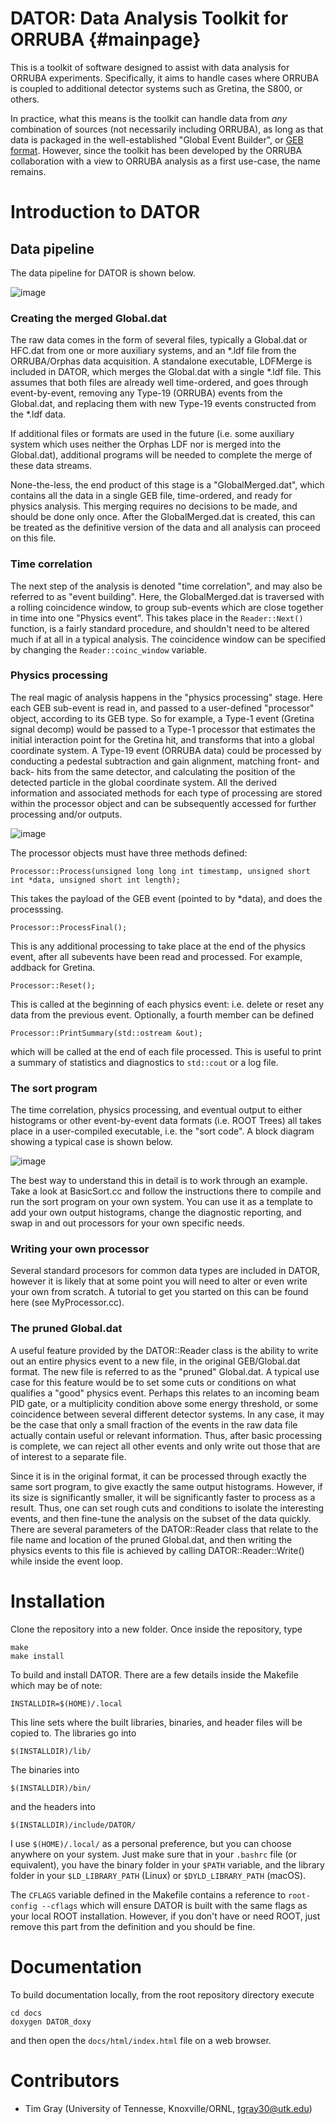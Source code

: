 DATOR: Data Analysis Toolkit for ORRUBA {#mainpage}
=========

This is a toolkit of software designed to assist with data analysis for ORRUBA experiments. Specifically, it aims to handle cases where ORRUBA is coupled to additional detector systems such as Gretina, the S800, or others.

In practice, what this means is the toolkit can handle data from *any* combination of sources (not necessarily including ORRUBA), as long as that data is packaged in the well-established "Global Event Builder", or [GEB format](https://gretina.lbl.gov/tools-etc/gebheaders). However, since the toolkit has been developed by the ORRUBA collaboration with a view to ORRUBA analysis as a first use-case, the name remains.

# Introduction to DATOR

## Data pipeline

The data pipeline for DATOR is shown below.

![image](./docs/img/DATOR_pipeline.png)

### Creating the merged Global.dat

The raw data comes in the form of several files, typically a Global.dat or HFC.dat from one or more auxiliary systems, and an *.ldf file from the ORRUBA/Orphas data acquisition. A standalone executable, LDFMerge is included in DATOR, which merges the Global.dat with a single *.ldf file. This assumes that both files are already well time-ordered, and goes through event-by-event, removing any Type-19 (ORRUBA) events from the Global.dat, and replacing them with new Type-19 events constructed from the *.ldf data.

If additional files or formats are used in the future (i.e. some auxiliary system which uses neither the Orphas LDF nor is merged into the Global.dat), additional programs will be needed to complete the merge of these data streams.

None-the-less, the end product of this stage is a "GlobalMerged.dat", which contains all the data in a single GEB file, time-ordered, and ready for physics analysis. This merging requires no decisions to be made, and should be done only once. After the GlobalMerged.dat is created, this can be treated as the definitive version of the data and all analysis can proceed on this file.

### Time correlation

The next step of the analysis is denoted "time correlation", and may also be referred to as "event building". Here, the GlobalMerged.dat is traversed with a rolling coincidence window, to group sub-events which are close together in time into one "Physics event". This takes place in the ```Reader::Next()``` function, is a fairly standard procedure, and shouldn't need to be altered much if at all in a typical analysis. The coincidence window can be specified by changing the ```Reader::coinc_window``` variable.

### Physics processing

The real magic of analysis happens in the "physics processing" stage. Here each GEB sub-event is read in, and passed to a user-defined "processor" object, according to its GEB type. So for example, a Type-1 event (Gretina signal decomp) would be passed to a Type-1 processor that estimates the initial interaction point for the Gretina hit, and transforms that into a global coordinate system. A Type-19 event (ORRUBA data) could be processed by conducting a pedestal subtraction and gain alignment, matching front- and back- hits from the same detector, and calculating the position of the detected particle in the global coordinate system. All the derived information and associated methods for each type of processing are stored within the processor object and can be subsequently accessed for further processing and/or outputs.

![image](./docs/img/DATOR_physics.png)

The processor objects must have three methods defined:

~~~~~~~~~{.cpp}
Processor::Process(unsigned long long int timestamp, unsigned short int *data, unsigned short int length);
~~~~~~~~~

This takes the payload of the GEB event (pointed to by *data), and does the processsing.

~~~~~~~~~{.cpp}
Processor::ProcessFinal();
~~~~~~~~~

This is any additional processing to take place at the end of the physics event, after all subevents have been read and processed. For example, addback for Gretina.

~~~~~~~~~{.cpp}
Processor::Reset();
~~~~~~~~~

This is called at the beginning of each physics event: i.e. delete or reset any data from the previous event. Optionally, a fourth member can be defined

~~~~~~~~~{.cpp}
Processor::PrintSummary(std::ostream &out);
~~~~~~~~~

which will be called at the end of each file processed. This is useful to print a summary of statistics and diagnostics to ```std::cout``` or a log file.

### The sort program

The time correlation, physics processing, and eventual output to either histograms or other event-by-event data formats (i.e. ROOT Trees) all takes place in a user-compiled executable, i.e. the "sort code". A block diagram showing a typical case is shown below.

![image](./docs/img/DATOR_sort.png)

The best way to understand this in detail is to work through an example. Take a look at BasicSort.cc and follow the instructions there to compile and run the sort program on your own system. You can use it as a template to add your own output histograms, change the diagnostic reporting, and swap in and out processors for your own specific needs.

### Writing your own processor

Several standard procesors for common data types are included in DATOR, however it is likely that at some point you will need to alter or even write your own from scratch. A tutorial to get you started on this can be found here (see MyProcessor.cc).

### The pruned Global.dat

A useful feature provided by the DATOR::Reader class is the ability to write out an entire physics event to a new file, in the original GEB/Global.dat format. The new file is referred to as the "pruned" Global.dat. A typical use case for this feature would be to set some cuts or conditions on what qualifies a "good" physics event. Perhaps this relates to an incoming beam PID gate, or a multiplicity condition above some energy threshold, or some coincidence between several different detector systems. In any case, it may be the case that only a small fraction of the events in the raw data file actually contain useful or relevant information. Thus, after basic processing is complete, we can reject all other events and only write out those that are of interest to a separate file. 

Since it is in the original format, it can be processed through exactly the same sort program, to give exactly the same output histograms. However, if its size is significantly smaller, it will be significantly faster to process as a result. Thus, one can set rough cuts and conditions to isolate the interesting events, and then fine-tune the analysis on the subset of the data quickly. There are several parameters of the DATOR::Reader class that relate to the file name and location of the pruned Global.dat, and then writing the physics events to this file is achieved by calling DATOR::Reader::Write() while inside the event loop.

# Installation

Clone the repository into a new folder. Once inside the repository, type

~~~~~~~~~~~~~~{.sh}
make
make install
~~~~~~~~~~~~~~

To build and install DATOR. There are a few details inside the Makefile which may be of note:

    INSTALLDIR=$(HOME)/.local

This line sets where the built libraries, binaries, and header files will be copied to. The libraries go into

    $(INSTALLDIR)/lib/

The binaries into

    $(INSTALLDIR)/bin/

and the headers into

    $(INSTALLDIR)/include/DATOR/

I use ```$(HOME)/.local/``` as a personal preference, but you can choose anywhere on your system. Just make sure that in your ```.bashrc``` file (or equivalent), you have the binary folder in your ```$PATH``` variable, and the library folder in your ```$LD_LIBRARY_PATH``` (Linux) or ```$DYLD_LIBRARY_PATH``` (macOS).

The ```CFLAGS``` variable defined in the Makefile contains a reference to ```root-config --cflags``` which will ensure DATOR is built with the same flags as your local ROOT installation. However, if you don't have or need ROOT, just remove this part from the definition and you should be fine. 

# Documentation

To build documentation locally, from the root repository directory execute

~~~~~~~~~~~~~~{.sh}
cd docs
doxygen DATOR_doxy
~~~~~~~~~~~~~~

and then open the ```docs/html/index.html``` file on a web browser.

# Contributors

- Tim Gray (University of Tennesse, Knoxville/ORNL, tgray30@utk.edu)
